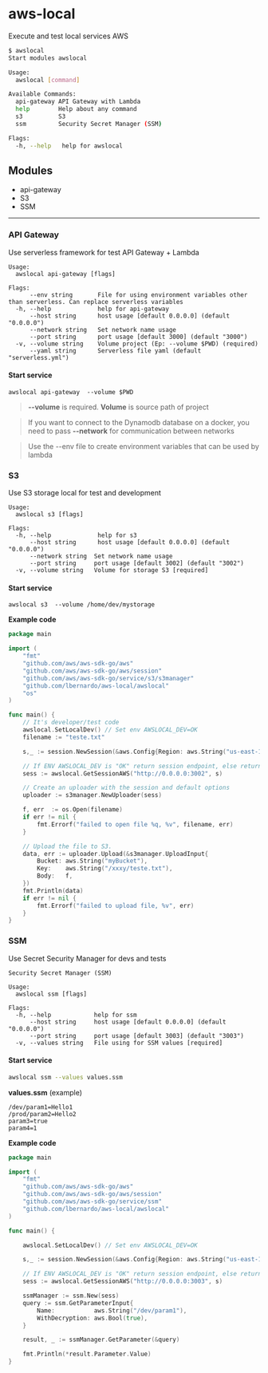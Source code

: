 # aws-local
Execute and test local services AWS


```bash
$ awslocal 
Start modules awslocal

Usage:
  awslocal [command]

Available Commands:
  api-gateway API Gateway with Lambda
  help        Help about any command
  s3          S3
  ssm         Security Secret Manager (SSM)

Flags:
  -h, --help   help for awslocal
```

## Modules

- api-gateway
- S3
- SSM

---

### API Gateway
Use serverless framework for test API Gateway + Lambda

```
Usage:
  awslocal api-gateway [flags]

Flags:
      --env string       File for using environment variables other than serverless. Can replace serverless variables
  -h, --help             help for api-gateway
      --host string      host usage [default 0.0.0.0] (default "0.0.0.0")
      --network string   Set network name usage
      --port string      port usage [default 3000] (default "3000")
  -v, --volume string    Volume project (Ep: --volume $PWD) (required)
      --yaml string      Serverless file yaml (default "serverless.yml")
```

#### Start service
```
awslocal api-gateway  --volume $PWD 
```

> **--volume** is required. **Volume** is source path of project

> If you want to connect to the Dynamodb database on a docker, you need to pass **--network** for communication between networks

> Use the --env file to create environment variables that can be used by lambda



### S3
Use S3 storage local for test and development

```
Usage:
  awslocal s3 [flags]

Flags:
  -h, --help             help for s3
      --host string      host usage [default 0.0.0.0] (default "0.0.0.0")
      --network string  Set network name usage
      --port string     port usage [default 3002] (default "3002")
  -v, --volume string   Volume for storage S3 [required]
 ```

#### Start service
```
awslocal s3  --volume /home/dev/mystorage 
```

**Example code**
```go
package main

import (
	"fmt"
	"github.com/aws/aws-sdk-go/aws"
	"github.com/aws/aws-sdk-go/aws/session"
	"github.com/aws/aws-sdk-go/service/s3/s3manager"
	"github.com/lbernardo/aws-local/awslocal"
	"os"
)

func main() {
	// It's developer/test code
	awslocal.SetLocalDev() // Set env AWSLOCAL_DEV=OK
	filename := "teste.txt"

	s,_ := session.NewSession(&aws.Config{Region: aws.String("us-east-1")})

	// If ENV AWSLOCAL_DEV is "OK" return session endpoint, else return session created
	sess := awslocal.GetSessionAWS("http://0.0.0.0:3002", s)

	// Create an uploader with the session and default options
	uploader := s3manager.NewUploader(sess)

	f, err  := os.Open(filename)
	if err != nil {
		fmt.Errorf("failed to open file %q, %v", filename, err)
	}

	// Upload the file to S3.
	data, err := uploader.Upload(&s3manager.UploadInput{
		Bucket: aws.String("myBucket"),
		Key:    aws.String("/xxxy/teste.txt"),
		Body:   f,
	})
	fmt.Println(data)
	if err != nil {
		fmt.Errorf("failed to upload file, %v", err)
	}
}
```

### SSM
Use Secret Security Manager for devs and tests

```
Security Secret Manager (SSM)

Usage:
  awslocal ssm [flags]

Flags:
  -h, --help            help for ssm
      --host string     host usage [default 0.0.0.0] (default "0.0.0.0")
      --port string     port usage [default 3003] (default "3003")
  -v, --values string   File using for SSM values [required]

```


#### Start service
```bash
awslocal ssm --values values.ssm
```

**values.ssm** (example)
```
/dev/param1=Hello1
/prod/param2=Hello2
param3=true
param4=1
```


**Example code**
```go
package main

import (
	"fmt"
	"github.com/aws/aws-sdk-go/aws"
	"github.com/aws/aws-sdk-go/aws/session"
	"github.com/aws/aws-sdk-go/service/ssm"
	"github.com/lbernardo/aws-local/awslocal"
)

func main() {

	awslocal.SetLocalDev() // Set env AWSLOCAL_DEV=OK

	s,_ := session.NewSession(&aws.Config{Region: aws.String("us-east-1")})

    // If ENV AWSLOCAL_DEV is "OK" return session endpoint, else return session created
    sess := awslocal.GetSessionAWS("http://0.0.0.0:3003", s)

	ssmManager := ssm.New(sess)
	query := ssm.GetParameterInput{
		Name:           aws.String("/dev/param1"),
		WithDecryption: aws.Bool(true),
	}

	result, _ := ssmManager.GetParameter(&query)

	fmt.Println(*result.Parameter.Value)
}
```

